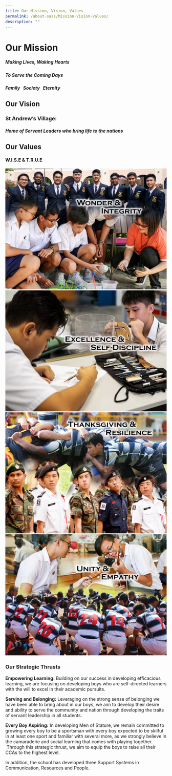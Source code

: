 ```yaml
---
title: Our Mission, Vision, Values
permalink: /about-sass/Mission-Vision-Values/
description: ""
---
```


# Our Mission

##### Making Lives, Waking Hearts
##### 
##### To Serve the Coming Days

##### Family   Society   Eternity

  

## Our Vision

### **St Andrew’s Village:** 

##### Home of Servant Leaders who bring life to the nations

  
## Our Values
#### **W.I.S.E & T.R.U.E**


 
![](/images/Mission4.jpeg)![](/images/Mission.jpeg)
![](/images/Mission2.jpeg)
![](/images/Mission3.jpeg)


### Our Strategic Thrusts

**Empowering Learning:** Building on our success in developing efficacious learning, we are focusing on developing boys who are self-directed learners with the will to excel in their academic pursuits.

  

**Serving and Belonging:** Leveraging on the strong sense of belonging we have been able to bring about in our boys, we aim to develop their desire and ability to serve the community and nation through developing the traits of servant leadership in all students.

  

**Every Boy Aspiring:** In developing Men of Stature, we remain committed to growing every boy to be a sportsman with every boy expected to be skilful in at least one sport and familiar with several more, as we strongly believe in the camaraderie and social learning that comes with playing together.  Through this strategic thrust, we aim to equip the boys to raise all their CCAs to the highest level.  

  

In addition, the school has developed three Support Systems in Communication, Resources and People.